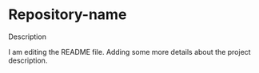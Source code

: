 # Repository-name
Description


I am editing the README file. Adding some more details about the project description.
